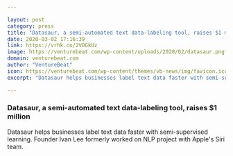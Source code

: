 ```yaml
---

layout: post
category: press
title: "Datasaur, a semi-automated text data-labeling tool, raises $1 million"
date: 2020-03-02 17:16:39
link: https://vrhk.co/2VOGkUz
image: https://venturebeat.com/wp-content/uploads/2020/02/datasaur.png?w=1200&strip=all
domain: venturebeat.com
author: "VentureBeat"
icon: https://venturebeat.com/wp-content/themes/vb-news/img/favicon.ico
excerpt: "Datasaur helps businesses label text data faster with semi-supervised learning. Founder Ivan Lee formerly worked on NLP project with Apple's Siri team."

---
```


### Datasaur, a semi-automated text data-labeling tool, raises $1 million

Datasaur helps businesses label text data faster with semi-supervised learning. Founder Ivan Lee formerly worked on NLP project with Apple's Siri team.